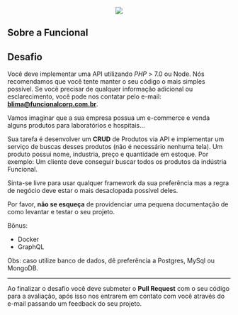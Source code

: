 <p align="center">
    <img src="http://www.funcionalacesso.com/Images/Logo-FuncionalHealthTech.png">
</p>

## Sobre a Funcional



## Desafio 

Você deve implementar uma API utilizando *PHP* > 7.0 ou Node. 
Nós recomendamos que você tente manter o seu código o mais simples possível. 
Se você precisar de qualquer informação adicional ou esclarecimento, você pode nos contatar pelo e-mail: **blima@funcionalcorp.com.br**.

Vamos imaginar que a sua empresa possua um e-commerce e venda alguns produtos para laboratórios e hospitais...

Sua tarefa é desenvolver um **CRUD** de Produtos via API e implementar um serviço de buscas desses produtos (não é necessário nenhuma tela).
Um produto possui nome, industria, preço e quantidade em estoque.
Por exemplo: Um cliente deve conseguir buscar todos os produtos da indústria Funcional.

Sinta-se livre para usar qualquer framework da sua preferência mas a regra de negócio deve estar o mais desaclopada possível deles.

Por favor, **não se esqueça** de providenciar uma pequena documentação de como levantar e testar o seu projeto.

Bônus:
* Docker
* GraphQL

Obs: caso utilize banco de dados, dê preferência a Postgres, MySql ou MongoDB.

---
Ao finalizar o desafio você deve submeter o **Pull Request** com o seu código para a avaliação, após isso nos entrarem em contato com você através do e-mail passando um feedback do seu projeto.
